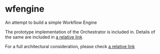 # wfengine
An attempt to build a simple Workflow Engine

The prototype implementation of the Orchestrator is included in. Details of the same are included in [a relative link](./wfengine.md)

For a full architectural consideration, please check [a relative link](./architecture.md)

